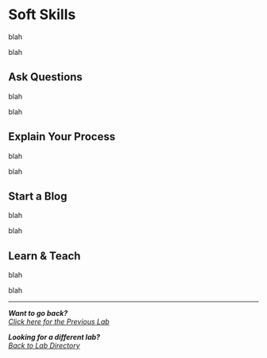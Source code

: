 # Soft Skills
blah

blah

## Ask Questions
blah

blah

## Explain Your Process

blah

blah

## Start a Blog
blah

blah

## Learn & Teach

blah

blah

***
<b><i>Want to go back?</b>
</br>
[Click here for the Previous Lab](/courseFiles/Lab_09-documentationAndCaseNotes/documentationAndCaseNotes.md)

<b><i>Looking for a different lab? </b></br>[Back to Lab Directory](/coursenavigation.md)</i>